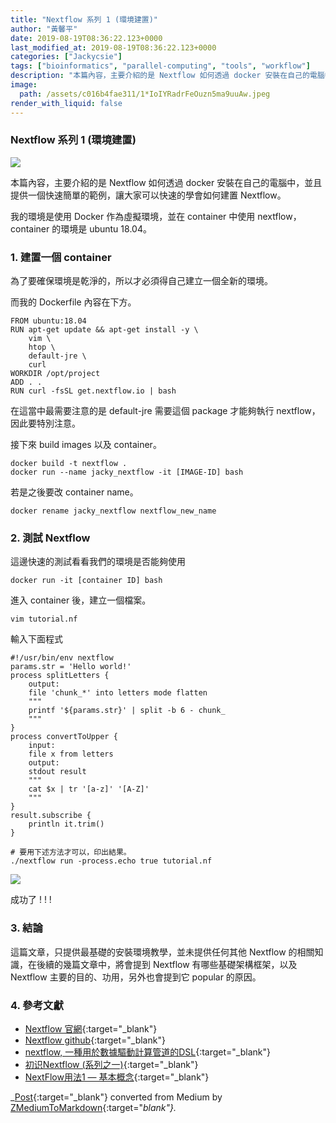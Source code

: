 ```yaml
---
title: "Nextflow 系列 1 (環境建置)"
author: "黃馨平"
date: 2019-08-19T08:36:22.123+0000
last_modified_at: 2019-08-19T08:36:22.123+0000
categories: ["Jackycsie"]
tags: ["bioinformatics", "parallel-computing", "tools", "workflow"]
description: "本篇內容，主要介紹的是 Nextflow 如何透過 docker 安裝在自己的電腦中，並且提供一個簡單的範例，讓大家可以快速的學會如何建置 Nextflow，以及實測成功。"
image:
  path: /assets/c016b4fae311/1*IoIYRadrFeOuzn5ma9uuAw.jpeg
render_with_liquid: false
---
```


### Nextflow 系列 1 \(環境建置\)


![](/assets/c016b4fae311/1*IoIYRadrFeOuzn5ma9uuAw.jpeg)


本篇內容，主要介紹的是 Nextflow 如何透過 docker 安裝在自己的電腦中，並且提供一個快速簡單的範例，讓大家可以快速的學會如何建置 Nextflow。

我的環境是使用 Docker 作為虛擬環境，並在 container 中使用 nextflow， container 的環境是 ubuntu 18\.04。
### 1\. 建置一個 container

為了要確保環境是乾淨的，所以才必須得自己建立一個全新的環境。

而我的 Dockerfile 內容在下方。
```
FROM ubuntu:18.04
RUN apt-get update && apt-get install -y \
    vim \
    htop \
    default-jre \
    curl
WORKDIR /opt/project
ADD . .
RUN curl -fsSL get.nextflow.io | bash
```

在這當中最需要注意的是 default\-jre 需要這個 package 才能夠執行 nextflow，因此要特別注意。

接下來 build images 以及 container。
```
docker build -t nextflow .
docker run --name jacky_nextflow -it [IMAGE-ID] bash
```

若是之後要改 container name。
```
docker rename jacky_nextflow nextflow_new_name
```
### 2\. 測試 Nextflow

這邊快速的測試看看我們的環境是否能夠使用
```
docker run -it [container ID] bash
```

進入 container 後，建立一個檔案。
```
vim tutorial.nf
```

輸入下面程式
```nf
#!/usr/bin/env nextflow  
params.str = 'Hello world!'
process splitLetters {
    output:
    file 'chunk_*' into letters mode flatten
    """
    printf '${params.str}' | split -b 6 - chunk_
    """
}
process convertToUpper {
    input:
    file x from letters    
    output:
    stdout result    
    """
    cat $x | tr '[a-z]' '[A-Z]'
    """
}
result.subscribe {
    println it.trim()
}
```
```
# 要用下述方法才可以，印出結果。
./nextflow run -process.echo true tutorial.nf
```


![](/assets/c016b4fae311/1*8LlCOA6PahPyUx86U_4qMQ.jpeg)


成功了 \! \! \!
### 3\. 結論

這篇文章，只提供最基礎的安裝環境教學，並未提供任何其他 Nextflow 的相關知識，在後續的幾篇文章中，將會提到 Nextflow 有哪些基礎架構框架，以及 Nextflow 主要的目的、功用，另外也會提到它 popular 的原因。
### 4\. 參考文獻
- [Nextflow 官網](https://www.nextflow.io/docs/latest/getstarted.html){:target="_blank"}
- [Nextflow github](https://github.com/nextflow-io/nextflow){:target="_blank"}
- [nextflow, 一種用於數據驅動計算管道的DSL](https://hant.helplib.com/GitHub/article_100451){:target="_blank"}
- [初识Nextflow \(系列之一\)](https://www.jianshu.com/p/8fe8b279b4ff){:target="_blank"}
- [NextFlow用法1 — 基本概念](https://www.jianshu.com/p/0f7924690ff6){:target="_blank"}



_[Post](https://medium.com/jacky-life/nextflow-%E7%B3%BB%E5%88%97-1-%E7%92%B0%E5%A2%83%E5%BB%BA%E7%BD%AE-c016b4fae311){:target="_blank"} converted from Medium by [ZMediumToMarkdown](https://github.com/ZhgChgLi/ZMediumToMarkdown){:target="_blank"}._
